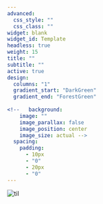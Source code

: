 ```yaml
---
advanced:
  css_style: ""
  css_class: ""
widget: blank
widget_id: Template
headless: true
weight: 15
title: ""
subtitle: ""
active: true
design:
  columns: "1"
  gradient_start: "DarkGreen"
  gradient_end: "ForestGreen"
  
<!--   background:
    image: ""
    image_parallax: false
    image_position: center
    image_size: actual -->
  spacing:
    padding:
      - 10px
      - "0"
      - 20px
      - "0"
---
```

![til](mywebsitevid.gif)
